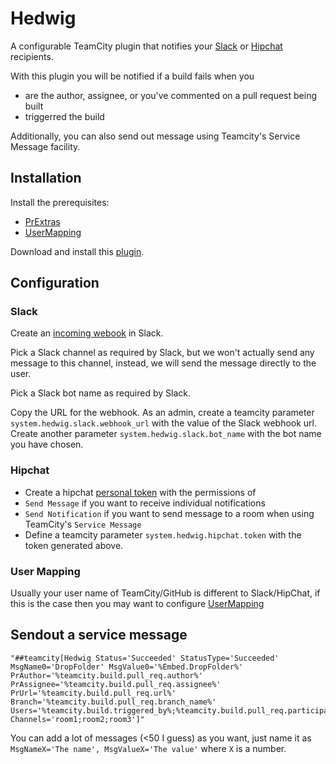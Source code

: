 # Hedwig

A configurable TeamCity plugin that notifies your [Slack](https://slack.com) or [Hipchat](https://www.hipchat.com/) recipients.

With this plugin you will be notified if a build fails when you 

- are the author, assignee, or you've commented on a pull request being built
- triggerred the build

Additionally, you can also send out message using Teamcity's Service Message facility.

## Installation

Install the prerequisites:
- [PrExtras](https://github.com/Nicologies/PrExtras) 
- [UserMapping](https://github.com/Nicologies/usermapping)

Download and install this [plugin](https://github.com/Nicologies/Hedwig/releases/latest).

## Configuration

### Slack

Create an [incoming webook](https://my.slack.com/services/new/incoming-webhook) in Slack.

Pick a Slack channel as required by Slack, but we won't actually send any message to this channel, instead, we will send the message directly to the user.

Pick a Slack bot name as required by Slack.

Copy the URL for the webhook. As an admin, create a teamcity parameter `system.hedwig.slack.webhook_url` with the value of the Slack webhook url.
Create another parameter `system.hedwig.slack.bot_name` with the bot name you have chosen.

### Hipchat

- Create a hipchat [personal token](https://helixleisure.hipchat.com/account/api) with the permissions of 
 - `Send Message` if you want to receive individual notifications
 - `Send Notification` if you want to send message to a room when using TeamCity's `Service Message`
- Define a teamcity parameter `system.hedwig.hipchat.token` with the token generated above.

### User Mapping

Usually your user name of TeamCity/GitHub is different to Slack/HipChat, if this is the case then you may want to configure  [UserMapping](https://github.com/Nicologies/usermapping)

## Sendout a service message

```
"##teamcity[Hedwig Status='Succeeded' StatusType='Succeeded' MsgName0='DropFolder' MsgValue0='%Embed.DropFolder%' PrAuthor='%teamcity.build.pull_req.author%' PrAssignee='%teamcity.build.pull_req.assignee%' PrUrl='%teamcity.build.pull_req.url%' Branch='%teamcity.build.pull_req.branch_name%' Users='%teamcity.build.triggered_by%;%teamcity.build.pull_req.participants%' Channels='room1;room2;room3']"
```

You can add a lot of messages (<50 I guess) as you want, just name it as `MsgNameX='The name', MsgValueX='The value'` where `X` is a number.
